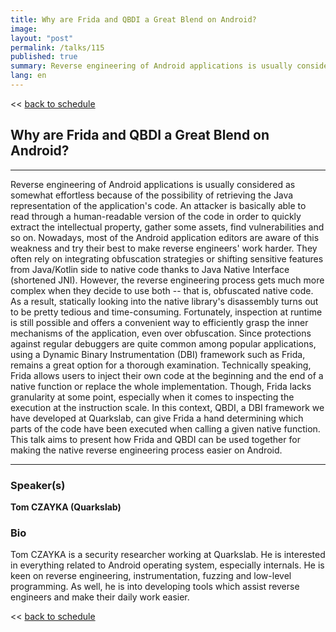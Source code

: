 ```yaml
---
title: Why are Frida and QBDI a Great Blend on Android?
image: 
layout: "post"
permalink: /talks/115
published: true
summary: Reverse engineering of Android applications is usually considered as somewhat effortless because …
lang: en
---
```

<< [back to schedule](/schedule/)

## Why are Frida and QBDI a Great Blend on Android?
---


Reverse engineering of Android applications is usually considered as somewhat effortless because of the possibility of retrieving the Java representation of the application's code. An attacker is basically able to read through a human-readable version of the code in order to quickly extract the intellectual property, gather some assets, find vulnerabilities and so on.
Nowadays, most of the Android application editors are aware of this weakness and try their best to make reverse engineers' work harder. They often rely on integrating obfuscation strategies or shifting sensitive features from Java/Kotlin side to native code thanks to Java Native Interface (shortened JNI). However, the reverse engineering process gets much more complex when they decide to use both -- that is, obfuscated native code. As a result, statically looking into the native library's disassembly turns out to be pretty tedious and time-consuming. Fortunately, inspection at runtime is still possible and offers a convenient way to efficiently grasp the inner mechanisms of the application, even over obfuscation.
Since protections against regular debuggers are quite common among popular applications, using a Dynamic Binary Instrumentation (DBI) framework such as Frida, remains a great option for a thorough examination. Technically speaking, Frida allows users to inject their own code at the beginning and the end of a native function or replace the whole implementation. Though, Frida lacks granularity at some point, especially when it comes to inspecting the execution at the instruction scale. In this context, QBDI, a DBI framework we have developed at Quarkslab, can give Frida a hand determining which parts of the code have been executed when calling a given native function.
This talk aims to present how Frida and QBDI can be used together for making the native reverse engineering process easier on Android.

---
### Speaker(s)


**Tom CZAYKA (Quarkslab)**

### Bio
Tom CZAYKA is a security researcher working at Quarkslab. He is interested in everything related to Android operating system, especially internals. He is keen on reverse engineering, instrumentation, fuzzing and low-level programming. As well, he is into developing tools which assist reverse engineers and make their daily work easier.

<< [back to schedule](/schedule/)